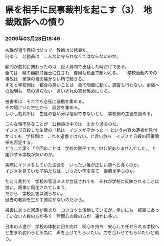 # 県を相手に民事裁判を起こす（3）　地裁敗訴への憤り
### 2009年03月28日18:49

衣珠が通う高校は公立で　教師は公務員だ。  
何ゆえ　公務員は　こんなに守られなくてはならないのか。

顧問が裁判に関わったのは　証人尋問で出廷した時だけである。  
全ては　県の顧問弁護士に任され　費用も税金で賄われる。
　
学校活動内での事故は　家族の目の届かない所で起きる。  
すると学校側は　都合の悪いことは　全て隠蔽に動く。調査も行わない。家族への説明も　筋の通らない　言い逃れの寄せ集めになる。

被害者は　それでも必死に証拠を集める。  
その場にいた生徒から　証言を集める。  
しかし裁判所は　生徒の言い分は信用できないとし　学校側の主張を認める。

こんな理不尽なことが　公務員の中では　まかり通るのだ。  
イジメで自殺した生徒の「私は　イジメが辛かった。」という内容の遺書が見付かっても　学校側は　これを遺書ではない。と言い放ち　イジメと自殺の因果関係を否定する。  
どうして潔く「今回のことは　学校の責任です。申し訳ありませんでした。」と謝罪する学校が無いのか。

実際にイジメをしていた生徒を　いったい誰が正しい道へと導くのか。  
イジメを見ていた子供たちは　いったい何を見て　善悪を学ぶのか。  

たとえ裁判で　学校の管理ミスが立証されても　それが学校に反映されることは無い。簡単に風化されてしまう。  
だから　学校災害は減らない。  
過去の教訓を生かす道程がないのだから。

被害にあった家族が集まり　コツコツと活動しているが、幸いにも　被害にあっていない人数の方が多く　無関心の数の方が　遥かに多い。

日本の人達が　学校の体制に目を向け　関心を持ち　安心して任せられる学校へと生まれ変わらせる為に　声を上げてもらいたい。力を合わせてもらいたいと願う。